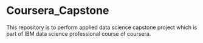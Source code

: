 # Coursera_Capstone
This repository is to perform applied data science capstone project which is part of IBM data science professional course of coursera.
